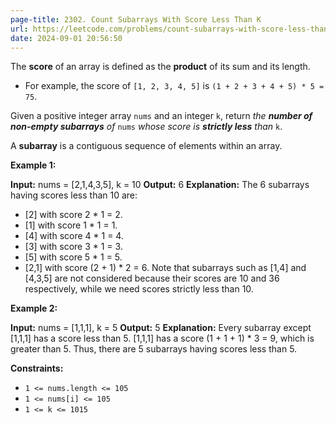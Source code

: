 ```yaml
---
page-title: 2302. Count Subarrays With Score Less Than K
url: https://leetcode.com/problems/count-subarrays-with-score-less-than-k/description/
date: 2024-09-01 20:56:50
---
```

The **score** of an array is defined as the **product** of its sum and its length.

-   For example, the score of `[1, 2, 3, 4, 5]` is `(1 + 2 + 3 + 4 + 5) * 5 = 75`.

Given a positive integer array `nums` and an integer `k`, return *the **number of non-empty subarrays** of* `nums` *whose score is **strictly less** than* `k`.

A **subarray** is a contiguous sequence of elements within an array.

**Example 1:**

**Input:** nums = \[2,1,4,3,5\], k = 10
**Output:** 6
**Explanation:**
The 6 subarrays having scores less than 10 are:
- \[2\] with score 2 \* 1 = 2.
- \[1\] with score 1 \* 1 = 1.
- \[4\] with score 4 \* 1 = 4.
- \[3\] with score 3 \* 1 = 3. 
- \[5\] with score 5 \* 1 = 5.
- \[2,1\] with score (2 + 1) \* 2 = 6.
Note that subarrays such as \[1,4\] and \[4,3,5\] are not considered because their scores are 10 and 36 respectively, while we need scores strictly less than 10.

**Example 2:**

**Input:** nums = \[1,1,1\], k = 5
**Output:** 5
**Explanation:**
Every subarray except \[1,1,1\] has a score less than 5.
\[1,1,1\] has a score (1 + 1 + 1) \* 3 = 9, which is greater than 5.
Thus, there are 5 subarrays having scores less than 5.

**Constraints:**

-   `1 <= nums.length <= 105`
-   `1 <= nums[i] <= 105`
-   `1 <= k <= 1015`